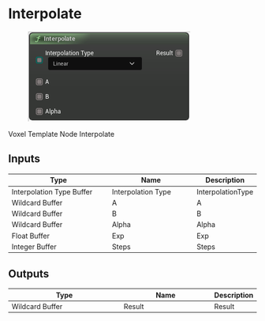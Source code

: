 # Interpolate

<div align="left" data-full-width="false">

<figure><img src="Interpolate.png" alt=""><figcaption></figcaption></figure>

</div>

Voxel Template Node Interpolate

## Inputs

<table>
<thead><tr><th width="250">Type</th><th width="200">Name</th><th>Description</th></tr></thead>
<tbody>
<tr><td>Interpolation Type Buffer</td><td>Interpolation Type</td><td>InterpolationType</td></tr>
<tr><td>Wildcard Buffer</td><td>A</td><td>A</td></tr>
<tr><td>Wildcard Buffer</td><td>B</td><td>B</td></tr>
<tr><td>Wildcard Buffer</td><td>Alpha</td><td>Alpha</td></tr>
<tr><td>Float Buffer</td><td>Exp</td><td>Exp</td></tr>
<tr><td>Integer Buffer</td><td>Steps</td><td>Steps</td></tr>
</tbody>
</table>

## Outputs

<table>
<thead><tr><th width="250">Type</th><th width="200">Name</th><th>Description</th></tr></thead>
<tbody>
<tr><td>Wildcard Buffer</td><td>Result</td><td>Result</td></tr>
</tbody>
</table>